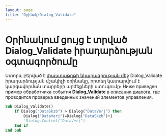 ```yaml
---
layout: page
title: "Օրինակ/Dialog_Validate"
---
```


# Օրինակում ցույց է տրված  Dialog_Validate իրադարձության օգտագործումը

Ստորև բերված է [փաստաթղթի նկարագրության մեջ](../Defs/Dialog.html) Dialog_Validate  իրադարձության մշակիչի օրինակը, որտեղ կատարվում է կարգավորման տարրերի արժեքների ստուգումը։
Ниже приведен пример обработчика события <strong>
Dialog_Validate</strong> в [описании диалога](../Defs/Dialog.html), где проводится проверка введенных значений элементов управления.


``` vb
Sub Dialog_Validate()
    If Dialog("DataSkzb") > Dialog("DataVerj") then
        Dialog("DataVerj")=Dialog("DataSkzb")+1
        'Dialog.Control("DataVerj").
    End if 
End Sub
```